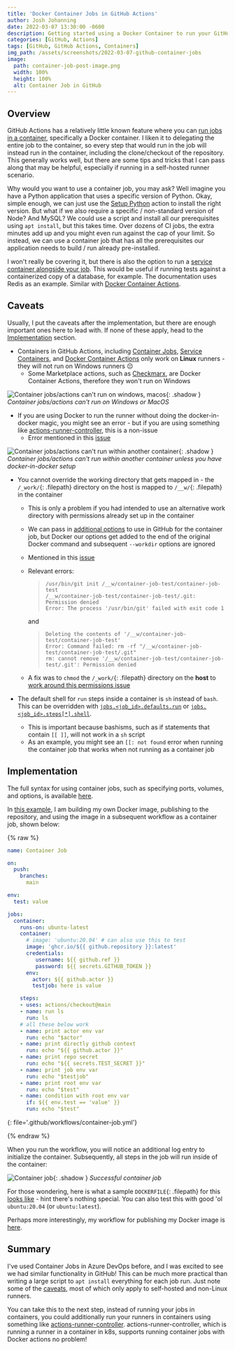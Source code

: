 ```yaml
---
title: 'Docker Container Jobs in GitHub Actions'
author: Josh Johanning
date: 2022-03-07 13:30:00 -0600
description: Getting started using a Docker Container to run your GitHub Actions Job, tips and tricks, troubleshooting, and caveats
categories: [GitHub, Actions]
tags: [GitHub, GitHub Actions, Containers]
img_path: /assets/screenshots/2022-03-07-github-container-jobs
image:
  path: container-job-post-image.png
  width: 100%
  height: 100%
  alt: Container Job in GitHub
---
```


## Overview

GitHub Actions has a relatively little known feature where you can [run jobs in a container](https://docs.github.com/en/actions/using-jobs/running-jobs-in-a-container), specifically a Docker container. I liken it to delegating the entire job to the container, so every step that would run in the job will instead run in the container, including the clone/checkout of the repository. This generally works well, but there are some tips and tricks that I can pass along that may be helpful, especially if running in a self-hosted runner scenario.

Why would you want to use a container job, you may ask? Well imagine you have a Python application that uses a specific version of Python. Okay, simple enough, we can just use the [Setup Python](https://github.com/marketplace/actions/setup-python) action to install the right version. But what if we also require a specific / non-standard version of Node? And MySQL? We could use a script and install all our prerequisites using `apt install`, but this takes time. Over dozens of CI jobs, the extra minutes add up and you might even run against the cap of your limit. So instead, we can use a container job that has all the prerequisites our application needs to build / run already pre-installed.

I won't really be covering it, but there is also the option to run a [service container alongside your job](https://docs.github.com/en/actions/using-containerized-services/about-service-containers). This would be useful if running tests against a containerized copy of a database, for example. The documentation uses Redis as an example. Similar with [Docker Container Actions](https://docs.github.com/en/actions/creating-actions/creating-a-docker-container-action).

## Caveats

Usually, I put the caveats after the implementation, but there are enough important ones here to lead with. If none of these apply, head to the [Implementation](#implementation) section.

- Containers in GitHub Actions, including [Container Jobs](https://docs.github.com/en/actions/using-jobs/running-jobs-in-a-container), [Service Containers](https://docs.github.com/en/actions/using-containerized-services/about-service-containers), and [Docker Container Actions](https://docs.github.com/en/actions/creating-actions/creating-a-docker-container-action) only work on **Linux** runners - they will not run on Windows runners 😔
    + Some Marketplace actions, such as [Checkmarx](https://github.com/marketplace/actions/checkmarx-cxflow-action), are Docker Container Actions, therefore they won't run on Windows

![Container jobs/actions can't run on windows, macos](container-action-only-windows.png){: .shadow }
_Container jobs/actions can't run on Windows or MacOS_

- If you are using Docker to run the runner without doing the docker-in-docker magic, you might see an error - but if you are using something like [actions-runner-controller](https://github.com/actions-runner-controller/actions-runner-controller), this is a non-issue
    + Error mentioned in this [issue](https://github.com/actions/runner/issues/367#issuecomment-597742895)

![Container jobs/actions can't run within another container](container-cant-run-in-container.png){: .shadow }
_Container jobs/actions can't run within another container unless you have docker-in-docker setup_

- You cannot override the working directory that gets mapped in - the `/_work/`{: .filepath} directory on the host is mapped to `/__w/`{: .filepath} in the container
    + This is only a problem if you had intended to use an alternative work directory with permissions already set up in the container
    + We can pass in [additional options](https://docs.github.com/en/actions/using-workflows/workflow-syntax-for-github-actions#jobsjob_idcontaineroptions) to use in GitHub for the container job, but Docker our options get added to the end of the original Docker command and subsequent `--workdir` options are ignored
    + Mentioned in this [issue](https://github.com/actions/runner/issues/878)
    + Relevant errors:
        > ```
        > /usr/bin/git init /__w/container-job-test/container-job-test
        > /__w/container-job-test/container-job-test/.git: Permission denied
        > Error: The process '/usr/bin/git' failed with exit code 1
        > ```

        and
        
        > ```
        > Deleting the contents of '/__w/container-job-test/container-job-test'
        > Error: Command failed: rm -rf "/__w/container-job-test/container-job-test/.git"
        > rm: cannot remove '/__w/container-job-test/container-job-test/.git': Permission denied
        > ```

    + A fix was to `chmod` the `/_work/`{: .filepath} directory on the **host** to [work around this permissions issue](https://github.com/actions/runner/issues/878#issuecomment-1030686369)

- The default shell for `run` steps inside a container is `sh` instead of `bash`. This can be overridden with [`jobs.<job_id>.defaults.run`](https://docs.github.com/en/actions/using-workflows/workflow-syntax-for-github-actions#jobsjob_iddefaultsrun) or [`jobs.<job_id>.steps[*].shell`](https://docs.github.com/en/actions/using-workflows/workflow-syntax-for-github-actions#jobsjob_idstepsshell).
    + This is important because bashisms, such as if statements that contain `[[ ]]`, will not work in a `sh` script
    + As an example, you might see an `[[: not found` error when running the container job that works when not running as a container job

## Implementation

The full syntax for using container jobs, such as specifying ports, volumes, and options, is available [here](https://docs.github.com/en/actions/using-workflows/workflow-syntax-for-github-actions#jobsjob_idcontainer).

In [this example](https://github.com/joshjohanning/container-job-test), I am building my own Docker image, publishing to the repository, and using the image in a subsequent workflow as a container job, shown below:

{% raw %}

```yml
name: Container Job

on:
  push:
    branches:
      main

env:
  test: value

jobs:  
  container:
    runs-on: ubuntu-latest
    container:
      # image: 'ubuntu:20.04' # can also use this to test
      image: 'ghcr.io/${{ github.repository }}:latest'
      credentials:
         username: ${{ github.ref }}
         password: ${{ secrets.GITHUB_TOKEN }}
      env: 
        actor: ${{ github.actor }}
        testjob: here is value

    steps:
    - uses: actions/checkout@main
    - name: run ls
      run: ls
    # all these below work
    - name: print actor env var
      run: echo "$actor"
    - name: print directly github context
      run: echo "${{ github.actor }}"
    - name: print repo secret
      run: echo "${{ secrets.TEST_SECRET }}"
    - name: print job env var
      run: echo "$testjob"
    - name: print root env var
      run: echo "$test"
    - name: condition with root env var
      if: ${{ env.test == 'value' }}
      run: echo "$test" 
```
{: file='.github/workflows/container-job.yml'}

{% endraw %}

When you run the workflow, you will notice an additional log entry to initialize the container. Subsequently, all steps in the job will run inside of the container:

![Container job](container-job.png){: .shadow }
_Successful container job_

For those wondering, here is what a sample `DOCKERFILE`{: .filepath} for this [looks like](https://github.com/joshjohanning/container-job-test/blob/main/Dockerfile) - hint there's nothing special. You can also test this with good 'ol `ubuntu:20.04` (or `ubuntu:latest`).

Perhaps more interestingly, my workflow for publishing my Docker image is [here](https://github.com/joshjohanning/container-job-test/blob/main/.github/workflows/docker-image.yml#L34). 

## Summary

I've used Container Jobs in Azure DevOps before, and I was excited to see we had similar functionality in GitHub! This can be much more practical than writing a large script to `apt install` everything for each job run. Just note some of the [caveats](#caveats), most of which only apply to self-hosted and non-Linux runners. 

You can take this to the next step, instead of running your jobs in containers, you could additionally run your runners in containers using something like [actions-runner-controller](https://github.com/actions-runner-controller/actions-runner-controller). actions-runner-controller, which is running a runner in a container in k8s, supports running container jobs with Docker actions no problem! 
